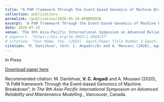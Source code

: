 ```yaml
---
title: "A PdM framework Through the Event-based Genomics of Machine Breakdown"
collection: publications
permalink: /publication/2020-05-24-APARM2020
excerpt: 'A PdM framework Through the Event-based Genomics of Machine Breakdown.'
date: 2020-07-15
venue: 'The 9th Asia-Pacific International Symposium on Advanced Reliability and Maintenance Modelling, Vancouver, Canada'
# paperurl: 'https://doi.org/10.1063/1.4984237'
# citation: 'Your Name, You. (2015). &quot;Paper Title Number 3.&quot; <i>Journal 1</i>. 1(3).'
citation: 'M. Danishvar, <b>V. C. Angadi</b> and A. Mousavi (2020), &quot;A PdM framework Through the Event-based Genomics of Machine Breakdown&quot;, <i>In The 9th Asia-Pacific International Symposium on Advanced Reliability and Maintenance Modelling </i>, Vancouver, Canada.'
---
```

<i>In Press</i>

[Download paper here](https://vcangadi1.github.io/files/APARM2020)


Recommended citation: M. Danishvar, <b>V. C. Angadi</b> and A. Mousavi (2020), &quot;A PdM framework Through the Event-based Genomics of Machine Breakdown&quot;, <i>In The 9th Asia-Pacific International Symposium on Advanced Reliability and Maintenance Modelling </i>, Vancouver, Canada.

